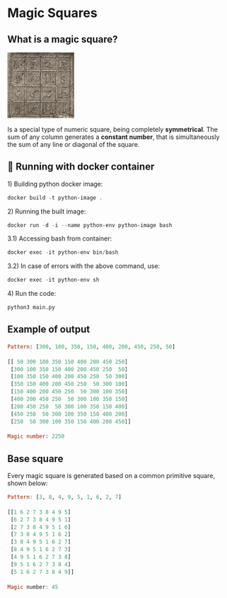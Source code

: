# Magic Squares

## What is a magic square?

<img src="https://github.com/gprzy/magic-squares/blob/master/assets/magic-square.jpg" width="30%" height="30%"/>

Is a special type of numeric square, being completely **symmetrical**. The sum of any column generates a **constant number**, that is simultaneously the sum of any line or diagonal of the square.

## 🚀 Running with docker container

1\) Building python docker image:

```powershell
docker build -t python-image .
```

2\) Running the built image:

```powershell
docker run -d -i --name python-env python-image bash
```

3.1\) Accessing bash from container:

```powershell
docker exec -it python-env bin/bash
```

3.2\) In case of errors with the above command, use:

```powershell
docker exec -it python-env sh
```

4\) Run the code:

```bash
python3 main.py
```

## Example of output

```prolog
Pattern: [300, 100, 350, 150, 400, 200, 450, 250, 50]

[[ 50 300 100 350 150 400 200 450 250]
 [300 100 350 150 400 200 450 250  50]
 [100 350 150 400 200 450 250  50 300]
 [350 150 400 200 450 250  50 300 100]
 [150 400 200 450 250  50 300 100 350]
 [400 200 450 250  50 300 100 350 150]
 [200 450 250  50 300 100 350 150 400]
 [450 250  50 300 100 350 150 400 200]
 [250  50 300 100 350 150 400 200 450]]

Magic number: 2250
```

## Base square
Every magic square is generated based on a common primitive square, shown below:

```haskell
Pattern: [3, 8, 4, 9, 5, 1, 6, 2, 7]

[[1 6 2 7 3 8 4 9 5] 
 [6 2 7 3 8 4 9 5 1] 
 [2 7 3 8 4 9 5 1 6] 
 [7 3 8 4 9 5 1 6 2] 
 [3 8 4 9 5 1 6 2 7] 
 [8 4 9 5 1 6 2 7 3] 
 [4 9 5 1 6 2 7 3 8] 
 [9 5 1 6 2 7 3 8 4] 
 [5 1 6 2 7 3 8 4 9]]

Magic number: 45
```
